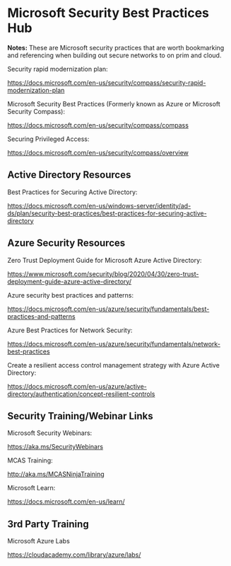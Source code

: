 # Microsoft Security Best Practices Hub
**Notes:** These are Microsoft security practices that are worth bookmarking and referencing when building out secure networks to on prim and cloud.

Security rapid modernization plan:

https://docs.microsoft.com/en-us/security/compass/security-rapid-modernization-plan

Microsoft Security Best Practices (Formerly known as Azure or Microsoft Security Compass):

https://docs.microsoft.com/en-us/security/compass/compass

Securing Privileged Access:

https://docs.microsoft.com/en-us/security/compass/overview

## Active Directory Resources

Best Practices for Securing Active Directory:

https://docs.microsoft.com/en-us/windows-server/identity/ad-ds/plan/security-best-practices/best-practices-for-securing-active-directory

## Azure Security Resources

Zero Trust Deployment Guide for Microsoft Azure Active Directory:

https://www.microsoft.com/security/blog/2020/04/30/zero-trust-deployment-guide-azure-active-directory/

Azure security best practices and patterns:

https://docs.microsoft.com/en-us/azure/security/fundamentals/best-practices-and-patterns

Azure Best Practices for Network Security:

https://docs.microsoft.com/en-us/azure/security/fundamentals/network-best-practices

Create a resilient access control management strategy with Azure Active Directory:

https://docs.microsoft.com/en-us/azure/active-directory/authentication/concept-resilient-controls

## Security Training/Webinar Links

Microsoft Security Webinars:

https://aka.ms/SecurityWebinars

MCAS Training:

http://aka.ms/MCASNinjaTraining

Microsoft Learn:

https://docs.microsoft.com/en-us/learn/

## 3rd Party Training

Microsoft Azure Labs

https://cloudacademy.com/library/azure/labs/
